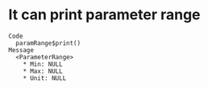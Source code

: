 # It can print parameter range

    Code
      paramRange$print()
    Message
      <ParameterRange>
        * Min: NULL
        * Max: NULL
        * Unit: NULL

